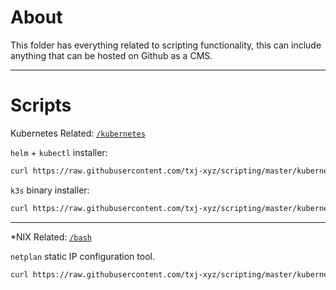 # About

This folder has everything related to scripting functionality, this can include anything that can be hosted on Github as a CMS.

---

# Scripts
Kubernetes Related: 
[`/kubernetes`](https://github.com/txj-xyz/scripting/tree/master/kubernetes/)

`helm` + `kubectl` installer:
```bash
curl https://raw.githubusercontent.com/txj-xyz/scripting/master/kubernetes/helm-kubectl.sh | bash
```

`k3s` binary installer:

```bash
curl https://raw.githubusercontent.com/txj-xyz/scripting/master/kubernetes/k3s-installer.sh | bash
```


---
*NIX Related: 
[`/bash`](https://github.com/txj-xyz/scripting/tree/master/bash/)

`netplan` static IP configuration tool.

```bash
curl https://raw.githubusercontent.com/txj-xyz/scripting/master/kubernetes/helm-kubectl.sh | bash
```